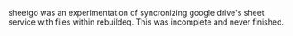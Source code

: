 sheetgo was an experimentation of syncronizing google drive's sheet service with files within rebuildeq.
This was incomplete and never finished.